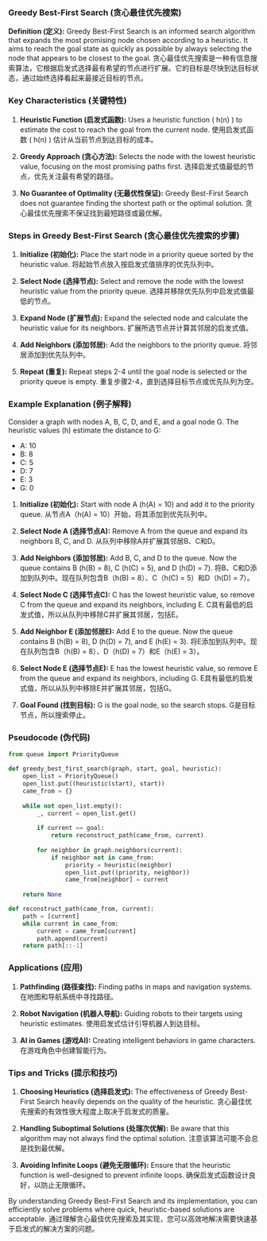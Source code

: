 ### Greedy Best-First Search (贪心最佳优先搜索)

**Definition (定义):**
Greedy Best-First Search is an informed search algorithm that expands the most promising node chosen according to a heuristic. It aims to reach the goal state as quickly as possible by always selecting the node that appears to be closest to the goal.
贪心最佳优先搜索是一种有信息搜索算法，它根据启发式选择最有希望的节点进行扩展。它的目标是尽快到达目标状态，通过始终选择看起来最接近目标的节点。

### Key Characteristics (关键特性)

1. **Heuristic Function (启发式函数):**
   Uses a heuristic function \( h(n) \) to estimate the cost to reach the goal from the current node.
   使用启发式函数 \( h(n) \) 估计从当前节点到达目标的成本。
   
2. **Greedy Approach (贪心方法):**
   Selects the node with the lowest heuristic value, focusing on the most promising paths first.
   选择启发式值最低的节点，优先关注最有希望的路径。
   
3. **No Guarantee of Optimality (无最优性保证):**
   Greedy Best-First Search does not guarantee finding the shortest path or the optimal solution.
   贪心最佳优先搜索不保证找到最短路径或最优解。

### Steps in Greedy Best-First Search (贪心最佳优先搜索的步骤)

1. **Initialize (初始化):**
   Place the start node in a priority queue sorted by the heuristic value.
   将起始节点放入按启发式值排序的优先队列中。
   
2. **Select Node (选择节点):**
   Select and remove the node with the lowest heuristic value from the priority queue.
   选择并移除优先队列中启发式值最低的节点。
   
3. **Expand Node (扩展节点):**
   Expand the selected node and calculate the heuristic value for its neighbors.
   扩展所选节点并计算其邻居的启发式值。
   
4. **Add Neighbors (添加邻居):**
   Add the neighbors to the priority queue.
   将邻居添加到优先队列中。
   
5. **Repeat (重复):**
   Repeat steps 2-4 until the goal node is selected or the priority queue is empty.
   重复步骤2-4，直到选择目标节点或优先队列为空。

### Example Explanation (例子解释)

Consider a graph with nodes A, B, C, D, and E, and a goal node G. The heuristic values (h) estimate the distance to G:

- A: 10
- B: 8
- C: 5
- D: 7
- E: 3
- G: 0

1. **Initialize (初始化):**
   Start with node A (h(A) = 10) and add it to the priority queue.
   从节点A（h(A) = 10）开始，将其添加到优先队列中。
   
2. **Select Node A (选择节点A):**
   Remove A from the queue and expand its neighbors B, C, and D.
   从队列中移除A并扩展其邻居B、C和D。
   
3. **Add Neighbors (添加邻居):**
   Add B, C, and D to the queue. Now the queue contains B (h(B) = 8), C (h(C) = 5), and D (h(D) = 7).
   将B、C和D添加到队列中。现在队列包含B（h(B) = 8）、C（h(C) = 5）和D（h(D) = 7）。
   
4. **Select Node C (选择节点C):**
   C has the lowest heuristic value, so remove C from the queue and expand its neighbors, including E.
   C具有最低的启发式值，所以从队列中移除C并扩展其邻居，包括E。
   
5. **Add Neighbor E (添加邻居E):**
   Add E to the queue. Now the queue contains B (h(B) = 8), D (h(D) = 7), and E (h(E) = 3).
   将E添加到队列中。现在队列包含B（h(B) = 8）、D（h(D) = 7）和E（h(E) = 3）。
   
6. **Select Node E (选择节点E):**
   E has the lowest heuristic value, so remove E from the queue and expand its neighbors, including G.
   E具有最低的启发式值，所以从队列中移除E并扩展其邻居，包括G。
   
7. **Goal Found (找到目标):**
   G is the goal node, so the search stops.
   G是目标节点，所以搜索停止。

### Pseudocode (伪代码)

```python
from queue import PriorityQueue

def greedy_best_first_search(graph, start, goal, heuristic):
    open_list = PriorityQueue()
    open_list.put((heuristic(start), start))
    came_from = {}
    
    while not open_list.empty():
        _, current = open_list.get()
        
        if current == goal:
            return reconstruct_path(came_from, current)
        
        for neighbor in graph.neighbors(current):
            if neighbor not in came_from:
                priority = heuristic(neighbor)
                open_list.put((priority, neighbor))
                came_from[neighbor] = current
    
    return None

def reconstruct_path(came_from, current):
    path = [current]
    while current in came_from:
        current = came_from[current]
        path.append(current)
    return path[::-1]
```

### Applications (应用)

1. **Pathfinding (路径查找):**
   Finding paths in maps and navigation systems.
   在地图和导航系统中寻找路径。
   
2. **Robot Navigation (机器人导航):**
   Guiding robots to their targets using heuristic estimates.
   使用启发式估计引导机器人到达目标。
   
3. **AI in Games (游戏AI):**
   Creating intelligent behaviors in game characters.
   在游戏角色中创建智能行为。

### Tips and Tricks (提示和技巧)

1. **Choosing Heuristics (选择启发式):**
   The effectiveness of Greedy Best-First Search heavily depends on the quality of the heuristic.
   贪心最佳优先搜索的有效性很大程度上取决于启发式的质量。
   
2. **Handling Suboptimal Solutions (处理次优解):**
   Be aware that this algorithm may not always find the optimal solution.
   注意该算法可能不会总是找到最优解。
   
3. **Avoiding Infinite Loops (避免无限循环):**
   Ensure that the heuristic function is well-designed to prevent infinite loops.
   确保启发式函数设计良好，以防止无限循环。

By understanding Greedy Best-First Search and its implementation, you can efficiently solve problems where quick, heuristic-based solutions are acceptable.
通过理解贪心最佳优先搜索及其实现，您可以高效地解决需要快速基于启发式的解决方案的问题。
